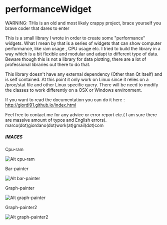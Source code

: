 performanceWidget
=================
WARNING: THis is an old and most likely crappy project, brace yourself you brave coder that dares to enter

This is a small library I wrote in order to create some "performance" widgets.
What I mean by that is a series of widgets that can show computer performance, like ram usage , CPU usage etc.
I tried to build the library in a way which is a bit flexible and modular and adapt to different type of data.
Beware though this is not a library for data plotting, there are a lot of professional libraries out there to do that.

This library doesn't have any external dependency (Other than Qt itself) and is self contained.
At this point it only work on Linux since it relies on a /proc/stat file  and other Linux specific query.
There will be need to modify the classes to work differently on a OSX or Windows environment.

If you want to read the documentation you can do it here :
http://giordi91.github.io/index.html


Feel free to contact me for any advice or error report etc.( I am sure there are massive amount of typos and English errors).
marco(dot)giordano(dot)work(at)gmail(dot)com

##### IMAGES ######

Cpu-ram

![Alt cpu-ram](/doc/images/demoWidget.png)

Bar-painter

![Alt bar-painter](/doc/images/performanceSingleBar.png)

Graph-painter 

![Alt graph-painter](/doc/images/performanceSingleGraph.png)

Graph-painter2 

![Alt graph-painter2](/doc/images/performanceMultiColorGraph.png)

